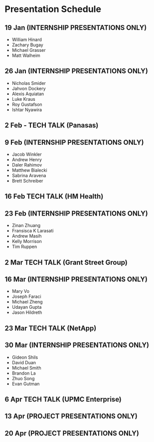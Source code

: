 # Presentation Schedule

## 19 Jan (INTERNSHIP PRESENTATIONS ONLY)
- William Hinard
- Zachary Bugay
- Michael Grasser
- Matt Walheim

## 26 Jan (INTERNSHIP PRESENTATIONS ONLY)
- Nicholas Smider
- Jahvon Dockery
- Alexis Aquiatan
- Luke Kraus
- Roy Gustafson
- Ishtar Nyawira

## 2 Feb - TECH TALK (Panasas)

## 9 Feb (INTERNSHIP PRESENTATIONS ONLY)
- Jacob Winkler
- Andrew Henry
- Daler Rahimov
- Matthew Bialecki
- Sabrina Aravena
- Brett Schreiber

## 16 Feb TECH TALK (HM Health)

## 23 Feb (INTERNSHIP PRESENTATIONS ONLY)
- Zinan Zhuang
- Fransisca K Larasati
- Andrew Masih
- Kelly Morrison
- Tim Ruppen

## 2 Mar TECH TALK (Grant Street Group)

## 16 Mar (INTERNSHIP PRESENTATIONS ONLY)
- Mary Vo
- Joseph Faraci
- Michael Zheng
- Udayan Gupta
- Jason Hildreth

## 23 Mar TECH TALK (NetApp)

## 30 Mar (INTERNSHIP PRESENTATIONS ONLY)
- Gideon Shils
- David Duan
- Michael Smith
- Brandon La
- Zhuo Song
- Evan Gutman

## 6 Apr TECH TALK (UPMC Enterprise)

## 13 Apr (PROJECT PRESENTATIONS ONLY)

## 20 Apr (PROJECT PRESENTATIONS ONLY)

